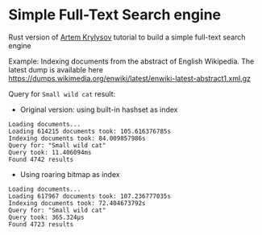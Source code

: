 # Simple Full-Text Search engine
Rust version of [Artem Krylysov](https://artem.krylysov.com/blog/2020/07/28/lets-build-a-full-text-search-engine/) tutorial to build a simple full-text search engine

Example:
Indexing documents from the abstract of English Wikipedia. The latest dump is available here https://dumps.wikimedia.org/enwiki/latest/enwiki-latest-abstract1.xml.gz

Query for `Small wild cat` result:
- Original version: using built-in hashset as index
```
Loading documents...
Loading 614215 documents took: 105.616376785s
Indexing documents took: 84.009857986s
Query for: "Small wild cat"
Query took: 11.406094ms
Found 4742 results
```
- Using roaring bitmap as index
```
Loading documents...
Loading 617967 documents took: 107.236777035s
Indexing documents took: 72.404673792s
Query for: "Small wild cat"
Query took: 365.324µs
Found 4723 results
```